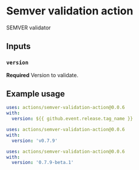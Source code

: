 # Semver validation action

SEMVER validator

## Inputs

### `version`

**Required** Version to validate.

## Example usage

```yaml
uses: actions/semver-validation-action@0.0.6
with:
  version: ${{ github.event.release.tag_name }}
```

```yaml
uses: actions/semver-validation-action@0.0.6
with:
  version: 'v0.7.9'
```

```yaml
uses: actions/semver-validation-action@0.0.6
with:
  version: '0.7.9-beta.1'
```